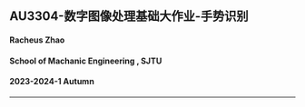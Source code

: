 ## AU3304-数字图像处理基础大作业-手势识别
#### Racheus Zhao
#### School of Machanic Engineering , SJTU
#### 2023-2024-1 Autumn
---
